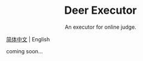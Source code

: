<h1 align="center">Deer Executor</h1>
<p align="center">An executor for online judge.</p>

[简体中文](./README.md) | English 

coming soon...

